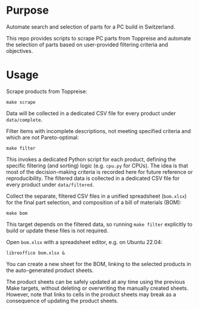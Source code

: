 # Purpose

Automate search and selection of parts for a PC build in Switzerland.

This repo provides scripts to scrape PC parts from Toppreise and automate the selection of parts based on user-provided filtering criteria and objectives.

# Usage

Scrape products from Toppreise:
```
make scrape
```
Data will be collected in a dedicated CSV file for every product under `data/complete`.

Filter items with incomplete descriptions, not meeting specified criteria and which are not Pareto-optimal:
```
make filter
```
This invokes a dedicated Python script for each product, defining the specific filtering (and sorting) logic (e.g. `cpu.py` for CPUs).
The idea is that most of the decision-making criteria is recorded here for future reference or reproducibility.
The filtered data is collected in a dedicated CSV file for every product under `data/filtered`.

Collect the separate, filtered CSV files in a unified spreadsheet (`bom.xlsx`) for the final part selection, and composition of a bill of materials (BOM):
```
make bom
```
This target depends on the filtered data, so running `make filter` explicitly to build or update these files is not required.

Open `bom.xlsx` with a spreadsheet editor, e.g. on Ubuntu 22.04:
```
libreoffice bom.xlsx &
```
You can create a new sheet for the BOM, linking to the selected products in the auto-generated product sheets.

The product sheets can be safely updated at any time using the previous Make targets, without deleting or overwriting the manually created sheets. However, note that links to cells in the product sheets may break as a consequence of updating the product sheets.
